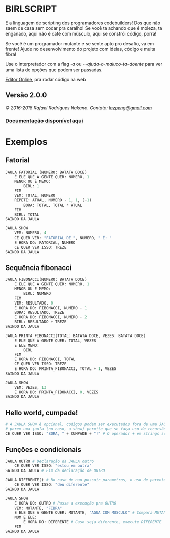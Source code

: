 # BIRLSCRIPT

É a linguagem de scripting dos programadores codebuilders! Dos que não saem de casa
sem codar pra caralho! Se você ta achando que é moleza, ta enganado, aqui não é
café com músculo, aqui se constrói código, porra!

Se você é um programador mutante e se sente apto pro desafio, vá em frente!
Ajude no desenvolvimento do projeto com ideias, código e muita fibra!

Use o interpretador com a flag *-a* ou *--ajuda-o-maluco-ta-doente* para ver uma lista
de opções que podem ser passadas.

[Editor Online](https://birlscript.github.io/), pra rodar código na web

## Versão 2.0.0

*© 2016-2018 Rafael Rodrigues Nakano. Contato: lazpeng@gmail.com*

### [Documentação disponível aqui](birl/DOC.md)

# Exemplos

## Fatorial
```python
JAULA FATORIAL (NUMERO: BATATA DOCE)
    É ELE QUE A GENTE QUER: NUMERO, 1
    MENOR OU É MEMO:
        BIRL: 1
    FIM
    VEM: TOTAL, NUMERO
    REPETE: ATUAL, NUMERO - 1, 1, (-1)
        BORA: TOTAL, TOTAL * ATUAL
    FIM
    BIRL: TOTAL
SAINDO DA JAULA

JAULA SHOW
    VEM: NUMERO, 4
    CE QUER VER: "FATORIAL DE ", NUMERO, " É: "
    E HORA DO: FATORIAL, NUMERO
    CE QUER VER ISSO: TREZE
SAINDO DA JAULA
```

## Sequência fibonacci
```python
JAULA FIBONACCI(NUMERO: BATATA DOCE)
    E ELE QUE A GENTE QUER: NUMERO, 1
    MENOR OU E MEMO:
        BIRL: NUMERO
    FIM
    VEM: RESULTADO, 0
    E HORA DO: FIBONACCI, NUMERO - 1
    BORA: RESULTADO, TREZE
    E HORA DO: FIBONACCI, NUMERO - 2
    BIRL: RESULTADO + TREZE
SAINDO DA JAULA

JAULA PRINTA_FIBONACCI(TOTAL: BATATA DOCE, VEZES: BATATA DOCE)
    E ELE QUE A GENTE QUER: TOTAL, VEZES
    E ELE MEMO:
        BIRL
    FIM
    E HORA DO: FIBONACCI, TOTAL
    CE QUER VER ISSO: TREZE
    E HORA DO: PRINTA_FIBONACCI, TOTAL + 1, VEZES
SAINDO DA JAULA

JAULA SHOW
    VEM: VEZES, 13
    E HORA DO: PRINTA_FIBONACCI, 0, VEZES
SAINDO DA JAULA

```

## Hello world, cumpade!
```python
# A JAULA SHOW é opcional, codigos podem ser executados fora de uma JAULA
# porem uma jaula (no caso, a show) permite que se faça uso de recursão, o que não é disponivel em comandos globais
CE QUER VER ISSO: "BORA, " + CUMPADE + "!" # O operador + em strings só pode ser usado com outra string
```

## Funções e condicionais
```python
JAULA OUTRO # Declaração da JAULA outro
    CE QUER VER ISSO: "estou em outra"
SAINDO DA JAULA # Fim da declaração de OUTRO

JAULA DIFERENTE() # No caso de nao possuir parametros, o uso de parenteses é opcional
    CE QUER VER ISSO: "deu diferente"
SAINDO DA JAULA

JAULA SHOW
    E HORA DO: OUTRO # Passa a execução pra OUTRO
    VEM: MUTANTE, "FIBRA"
    E ELE QUE A GENTE QUER: MUTANTE, "AGUA COM MUSCULO" # Compara MUTANTE com "AGUA COM MUSCULO"
    NUM E ELE:
        É HORA DO: DIFERENTE # Caso seja diferente, execute DIFERENTE
    FIM
SAINDO DA JAULA
```
